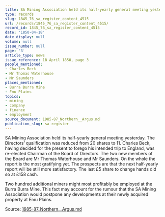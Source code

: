 ```yaml
---
title: SA Mining Association held its half-yearly general meeting yesterday.
type: records
slug: 1845_76_sa_register_content_4515
url: /records/1845_76_sa_register_content_4515/
record_id: 1845_76_sa_register_content_4515
date: '1850-04-18'
date_display: null
volume: null
issue_number: null
page: '3'
article_type: news
issue_reference: 18 April 1850, page 3
people_mentioned:
- Charles Beck
- Mr Thomas Waterhouse
- Mr Saunders
places_mentioned:
- Burra Burra Mine
- Emu Plains
topics:
- mining
- company
- finance
- employment
source_document: 1985-87_Northern__Argus.md
publication_slug: sa-register
---
```


SA Mining Association held its half-yearly general meeting yesterday.  The Directors’ qualification was reduced from 20 shares to 11.  Charles Beck, having decided for the present to forego his intended trip to England, was re-elected Chairman of the Board of Directors.  The two new members of the Board are Mr Thomas Waterhouse and Mr Saunders.  On the whole the report is the most gratifying yet.  The prospects are that the next half-yearly report will be still more satisfactory.  The last £5 share to change hands did so at £158 cash.

Two hundred additional miners might most profitably be employed at the Burra Burra Mine.  This fact may account for the rumour that the SA Mining Association would postpone any developments at their newly acquired property at Emu Plains.

Source: [1985-87_Northern__Argus.md](/downloads/markdown/1985-87_Northern__Argus.md)
